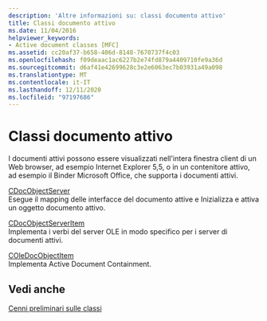```yaml
---
description: 'Altre informazioni su: classi documento attivo'
title: Classi documento attivo
ms.date: 11/04/2016
helpviewer_keywords:
- Active document classes [MFC]
ms.assetid: cc20af37-b658-406d-8148-7670737f4c03
ms.openlocfilehash: f09deaac1ac6227b2e74fd879a4409710fe9a36d
ms.sourcegitcommit: d6af41e42699628c3e2e6063ec7b03931a49a098
ms.translationtype: MT
ms.contentlocale: it-IT
ms.lasthandoff: 12/11/2020
ms.locfileid: "97197686"
---
```

# <a name="active-document-classes"></a>Classi documento attivo

I documenti attivi possono essere visualizzati nell'intera finestra client di un Web browser, ad esempio Internet Explorer 5,5, o in un contenitore attivo, ad esempio il Binder Microsoft Office, che supporta i documenti attivi.

[CDocObjectServer](reference/cdocobjectserver-class.md)<br/>
Esegue il mapping delle interfacce del documento attive e Inizializza e attiva un oggetto documento attivo.

[CDocObjectServerItem](reference/cdocobjectserveritem-class.md)<br/>
Implementa i verbi del server OLE in modo specifico per i server di documenti attivi.

[COleDocObjectItem](reference/coledocobjectitem-class.md)<br/>
Implementa Active Document Containment.

## <a name="see-also"></a>Vedi anche

[Cenni preliminari sulle classi](class-library-overview.md)
